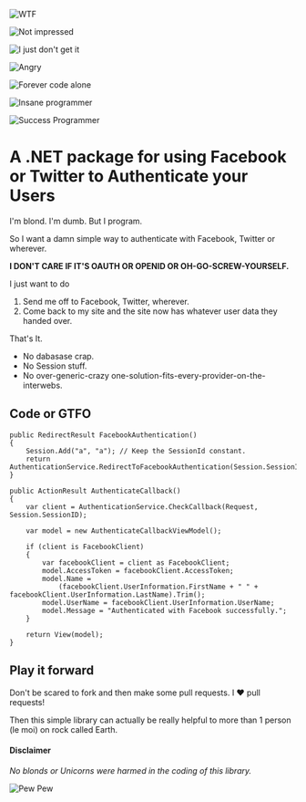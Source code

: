 ![WTF](http://i.imgur.com/Jx9vL.jpg)

![Not impressed](http://i.imgur.com/Uq4Wm.jpg)

![I just don't get it](http://i.imgur.com/AUEc3.jpg)

![Angry](http://i.imgur.com/hvYIx.jpg)

![Forever code alone](http://i.imgur.com/KIMGE.jpg)

![Insane programmer](http://i.imgur.com/m7gGt.jpg)

![Success Programmer](http://i.imgur.com/yQVJU.jpg)

# A .NET package for using Facebook or Twitter to Authenticate your Users #

I'm blond. I'm dumb. But I program. 

So I want a <insert deity of your choice> damn simple way to authenticate with Facebook, Twitter or wherever.

**I DON'T CARE IF IT'S OAUTH OR OPENID OR OH-GO-SCREW-YOURSELF.**

I just want to do

1. Send me off to Facebook, Twitter, wherever.
2. Come back to my site and the site now has whatever user data they handed over.

That's It.

- No dabasase crap.
- No Session stuff.
- No over-generic-crazy one-solution-fits-every-provider-on-the-interwebs.

## Code or GTFO ##

```
public RedirectResult FacebookAuthentication()
{
    Session.Add("a", "a"); // Keep the SessionId constant.
    return AuthenticationService.RedirectToFacebookAuthentication(Session.SessionID);
}

public ActionResult AuthenticateCallback()
{
    var client = AuthenticationService.CheckCallback(Request, Session.SessionID);

    var model = new AuthenticateCallbackViewModel();
            
    if (client is FacebookClient)
    {
        var facebookClient = client as FacebookClient;
        model.AccessToken = facebookClient.AccessToken;
        model.Name =
            (facebookClient.UserInformation.FirstName + " " + facebookClient.UserInformation.LastName).Trim();
        model.UserName = facebookClient.UserInformation.UserName;
        model.Message = "Authenticated with Facebook successfully.";
    }

    return View(model);
}
```

## Play it forward ##

Don't be scared to fork and then make some pull requests. I :heart: pull requests!

Then this simple library can actually be really helpful to more than 1 person (le moi) on rock called Earth.

#### Disclaimer ####
*No blonds or Unicorns were harmed in the coding of this library.*

![Pew Pew](http://i.imgur.com/94PHAl.jpg)